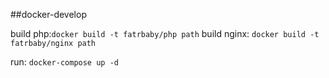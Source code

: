 ##docker-develop

build php:`docker build -t fatrbaby/php path`
build nginx: `docker build -t fatrbaby/nginx path`

run: `docker-compose up -d`
